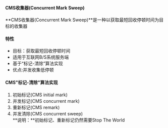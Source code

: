 #### CMS收集器(Concurrent Mark Sweep) ####
**CMS收集器(Concurrent Mark Sweep)**是一种以获取最短回收停顿时间为目标的收集器

#### 特性 ####
* 目标：获取最短回收停顿时间
* 适用于互联网B/S系统服务端
* 基于“标记-清除”算法实现
* 优点:并发收集低停顿


#### CMS"标记-清除"算法实现 ####
1. 初始标记(CMS initial mark)
2. 并发标记(CMS concurrent mark)
3. 重新标记(CMS remark)
4. 并发清除(CMS concurrent sweep)<br>
**说明：**初始标记、重新标记仍然需要Stop The World